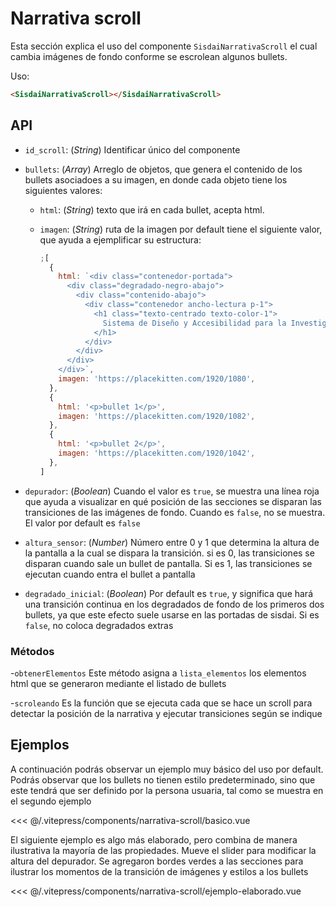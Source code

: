 <script setup>
import EjemploBasico from "../../.vitepress/components/narrativa-scroll/basico.vue";
import EjemploElaborado from "../../.vitepress/components/narrativa-scroll/ejemplo-elaborado.vue";
</script>

# Narrativa scroll

Esta sección explica el uso del componente `SisdaiNarrativaScroll` el cual cambia imágenes de fondo conforme se escrolean algunos bullets.

Uso:

```html
<SisdaiNarrativaScroll></SisdaiNarrativaScroll>
```

<section id="api">

## API

- `id_scroll`: (_String_) Identificar único del componente
- `bullets`: (_Array_) Arreglo de objetos, que genera el contenido de los bullets asociadoes a su imagen, en donde cada objeto tiene los siguientes valores:

  - `html`: (_String_) texto que irá en cada bullet, acepta html.
  - `imagen`: (_String_) ruta de la imagen
    por default tiene el siguiente valor, que ayuda a ejemplificar su estructura:

    ```js
    ;[
      {
        html: `<div class="contenedor-portada">
          <div class="degradado-negro-abajo">
            <div class="contenido-abajo">
              <div class="contenedor ancho-lectura p-1">
                <h1 class="texto-centrado texto-color-1">
                  Sistema de Diseño y Accesibilidad para la Investigación
                </h1>
              </div>
            </div>
          </div>
        </div>`,
        imagen: 'https://placekitten.com/1920/1080',
      },
      {
        html: '<p>bullet 1</p>',
        imagen: 'https://placekitten.com/1920/1082',
      },
      {
        html: '<p>bullet 2</p>',
        imagen: 'https://placekitten.com/1920/1042',
      },
    ]
    ```

- `depurador`: (_Boolean_) Cuando el valor es `true`, se muestra una línea roja que ayuda a visualizar en qué posición de las secciones se disparan las transiciones de las imágenes de fondo. Cuando es `false`, no se muestra. El valor por default es `false`
- `altura_sensor`: (_Number_) Número entre 0 y 1 que determina la altura de la pantalla a la cual se dispara la transición. si es 0, las transiciones se disparan cuando sale un bullet de pantalla. Si es 1, las transiciones se ejecutan cuando entra el bullet a pantalla

- `degradado_inicial`: (_Boolean_) Por default es `true`, y significa que hará una transición continua en los degradados de fondo de los primeros dos bullets, ya que este efecto suele usarse en las portadas de sisdai. Si es `false`, no coloca degradados extras

### Métodos

-`obtenerElementos` Este método asigna a `lista_elementos` los elementos html que se generaron mediante el listado de bullets

-`scroleando` Es la función que se ejecuta cada que se hace un scroll para detectar la posición de la narrativa y ejecutar transiciones según se indique

</section>

<section id="ejemplos">

## Ejemplos

A continuación podrás observar un ejemplo muy básico del uso por default. Podrás observar que los bullets no tienen estilo predeterminado, sino que este tendrá que ser definido por la persona usuaria, tal como se muestra en el segundo ejemplo

<!-- <utils-ejemplo-doc ruta="narrativa-scroll/basico.vue"/> -->
<EjemploBasico />
<<< @/.vitepress/components/narrativa-scroll/basico.vue

El siguiente ejemplo es algo más elaborado, pero combina de manera ilustrativa la mayoría de las propiedades. Mueve el slider para modificar la altura del depurador. Se agregaron bordes verdes a las secciones para ilustrar los momentos de la transición de imágenes y estilos a los bullets

<!-- <utils-ejemplo-doc ruta="narrativa-scroll/ejemplo-elaborado.vue"/> -->
<EjemploElaborado />
<<< @/.vitepress/components/narrativa-scroll/ejemplo-elaborado.vue

</section>
